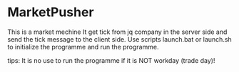 # MarketPusher
This is a market mechine
It get tick from jq company in the server side and send the tick message to the client side.
Use scripts launch.bat or launch.sh to initialize the programme and run the programme.

tips: It is no use to run the programme if it is NOT workday (trade day)! 
